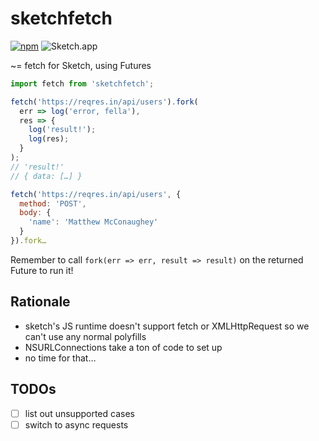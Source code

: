 # sketchfetch
[![npm](https://img.shields.io/npm/v/sketchfetch.svg)](https://www.npmjs.com/package/sketchfetch)
![Sketch.app](https://img.shields.io/badge/Sketch.app-43-brightgreen.svg)


~= fetch for Sketch, using Futures

```js
import fetch from 'sketchfetch';

fetch('https://reqres.in/api/users').fork(
  err => log('error, fella'),
  res => {
    log('result!');
    log(res);
  }
);
// 'result!'
// { data: […] }

fetch('https://reqres.in/api/users', {
  method: 'POST',
  body: {
    'name': 'Matthew McConaughey'
  }
}).fork…
```

Remember to call `fork(err => err, result => result)` on the returned Future to run it!

## Rationale
- sketch's JS runtime doesn't support fetch or XMLHttpRequest so we can't use any normal polyfills
- NSURLConnections take a ton of code to set up
- no time for that…

## TODOs
- [ ] list out unsupported cases
- [ ] switch to async requests
